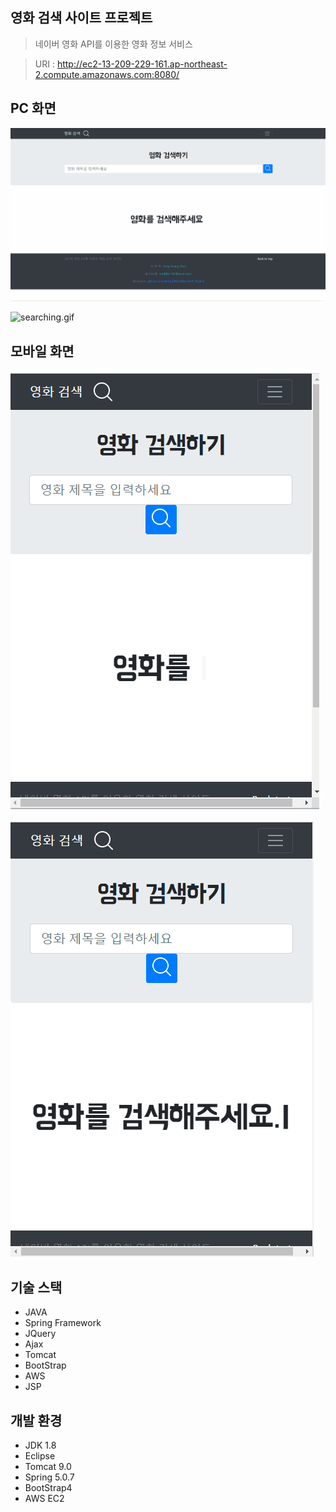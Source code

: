 ## 영화 검색 사이트 프로젝트
> 네이버 영화 API를 이용한 영화 정보 서비스

> URI : <http://ec2-13-209-229-161.ap-northeast-2.compute.amazonaws.com:8080/>

## PC 화면
![Home.gif](./images/Home.gif)

![searching.gif]()

## 모바일 화면
![Home_mobile.gif](./images/Home_mobile.gif)

![searching_mobile.gif](./images/searching_mobile.gif)


## 기술 스택
- JAVA
- Spring Framework
- JQuery
- Ajax
- Tomcat
- BootStrap
- AWS
- JSP


## 개발 환경
- JDK 1.8
- Eclipse
- Tomcat 9.0
- Spring 5.0.7
- BootStrap4
- AWS EC2
